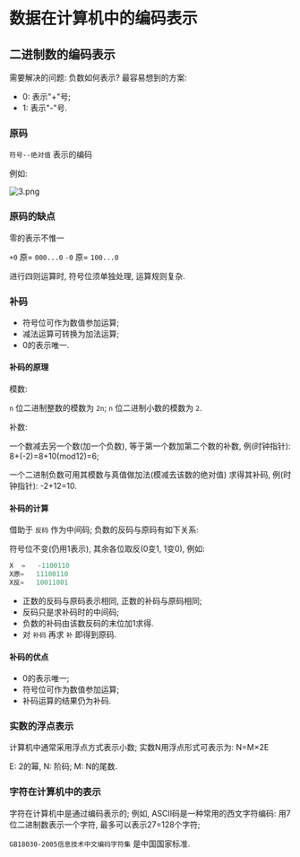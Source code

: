 # 数据在计算机中的编码表示

## 二进制数的编码表示

需要解决的问题: 负数如何表示?
最容易想到的方案:

+ 0: 表示"+"号;
+ 1: 表示"-"号.

### 原码

`符号--绝对值` 表示的编码

例如:

![3.png](http://sc0.ykt.io/ue_i/20191116/1195544525414731776.png)

### 原码的缺点

零的表示不惟一

`+0` 原= `000...0`
`-0` 原= `100...0`

进行四则运算时, 符号位须单独处理, 运算规则复杂.

### 补码

+ 符号位可作为数值参加运算;
+ 减法运算可转换为加法运算;
+ 0的表示唯一.

#### 补码的原理

模数:

`n` 位二进制整数的模数为 `2n`;
`n` 位二进制小数的模数为 `2`.

补数:

一个数减去另一个数(加一个负数),
等于第一个数加第二个数的补数, 例(时钟指针): 8+(-2)=8+10(mod12)=6;

一个二进制负数可用其模数与真值做加法(模减去该数的绝对值)
求得其补码, 例(时钟指针): -2+12=10.

#### 补码的计算

借助于 `反码` 作为中间码;
负数的反码与原码有如下关系:

符号位不变(仍用1表示), 其余各位取反(0变1, 1变0), 例如:

```cpp
X  =   -1100110
X原=   11100110
X反=   10011001
```

+ 正数的反码与原码表示相同, 正数的补码与原码相同;
+ 反码只是求补码时的中间码;
+ 负数的补码由该数反码的末位加1求得.
+ 对 `补码` 再求 `补` 即得到原码.

#### 补码的优点

+ 0的表示唯一;
+ 符号位可作为数值参加运算;
+ 补码运算的结果仍为补码.

### 实数的浮点表示

计算机中通常采用浮点方式表示小数;
实数N用浮点形式可表示为: N=M×2E

E: 2的幂, N: 阶码;
M: N的尾数.

### 字符在计算机中的表示

字符在计算机中是通过编码表示的;
例如, ASCII码是一种常用的西文字符编码:
用7位二进制数表示一个字符, 最多可以表示27=128个字符;

`GB18030-2005信息技术中文编码字符集` 是中国国家标准.
